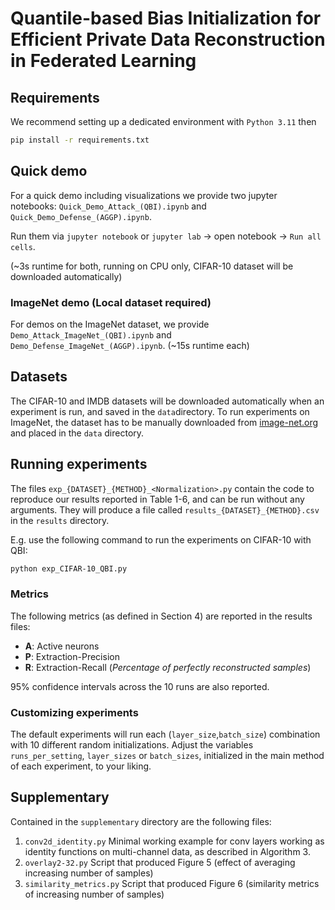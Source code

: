 # Quantile-based Bias Initialization for Efficient Private Data Reconstruction in Federated Learning

## Requirements
We recommend setting up a dedicated environment with `Python 3.11` then
```bash
pip install -r requirements.txt
```

## Quick demo
For a quick demo including visualizations we provide two jupyter notebooks:
`Quick_Demo_Attack_(QBI).ipynb` and `Quick_Demo_Defense_(AGGP).ipynb`.

Run them via `jupyter notebook` or `jupyter lab` -> open notebook -> `Run all cells`.

(~3s runtime for both, running on CPU only, CIFAR-10 dataset will be downloaded automatically)
### ImageNet demo (Local dataset required)
For demos on the ImageNet dataset, we provide `Demo_Attack_ImageNet_(QBI).ipynb` and `Demo_Defense_ImageNet_(AGGP).ipynb`.
(~15s runtime each)

## Datasets
The CIFAR-10 and IMDB datasets will be downloaded automatically when an experiment is run, and saved in the `data`directory.
To  run experiments on ImageNet, the dataset has to be manually downloaded from [image-net.org](https://image-net.org/data/ILSVRC/2012/ILSVRC2012_img_val.tar) and placed in the `data` directory.



## Running experiments
The files `exp_{DATASET}_{METHOD}_<Normalization>.py` contain the code to reproduce our results reported in Table 1-6, and can be run without any arguments.
They will produce a file called `results_{DATASET}_{METHOD}.csv` in the `results` directory.

E.g. use the following command to run the experiments on CIFAR-10 with QBI:
```bash
python exp_CIFAR-10_QBI.py
```

### Metrics
The following metrics (as defined in Section 4) are reported in the results files:
- **A**: Active neurons
- **P**: Extraction-Precision
- **R**: Extraction-Recall (*Percentage of perfectly reconstructed samples*)

95% confidence intervals across the 10 runs are also reported.


### Customizing experiments
The default experiments will run each (`layer_size`,`batch_size`) combination with 10 different random initializations.
Adjust the variables `runs_per_setting`, `layer_sizes` or `batch_sizes`, initialized in the main method of each experiment, to your liking.

## Supplementary
Contained in the `supplementary` directory are the following files: 
1. `conv2d_identity.py` Minimal working example for conv layers working as identity functions on multi-channel data, as described in Algorithm 3.
2. `overlay2-32.py` Script that produced Figure 5 (effect of averaging increasing number of samples)
3. `similarity_metrics.py` Script that produced Figure 6 (similarity metrics of increasing number of samples)